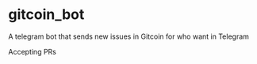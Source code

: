 # gitcoin_bot
A telegram bot that sends new issues in Gitcoin for who want in Telegram

Accepting PRs
